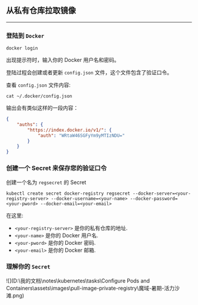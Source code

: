 ## 从私有仓库拉取镜像

---

### 登陆到 `Docker`

```shell
docker login
```

出现提示符时，输入你的 Docker 用户名和密码。

登陆过程会创建或者更新 `config.json` 文件，这个文件包含了验证口令。

查看 `config.json` 文件内容:

```shell
cat ~/.docker/config.json
```

 输出会有类似这样的一段内容： 

```json
{
    "auths": {
        "https://index.docker.io/v1/": {
            "auth": "WRtaW46SGFyYm9yMTIzNDU="
        }
    }
}
```

### 创建一个 Secret 来保存您的验证口令

 创建一个名为 `regsecret` 的 Secret  

```shell
kubectl create secret docker-registry regsecret --docker-server=<your-registry-server> --docker-username=<your-name> --docker-password=<your-pword> --docker-email=<your-email>
```

在这里:

- `<your-registry-server>` 是你的私有仓库的地址.
- `<your-name>` 是你的 Docker 用户名.
- `<your-pword>` 是你的 Docker 密码.
- `<your-email>` 是你的 Docker 邮箱.

### 理解你的 `Secret`

![](D:\我的文档\notes\kubernetes\tasks\Configure Pods and Containers\assets\images\pull-image-private-registry\魔域-暑期-活力沙滩.png)